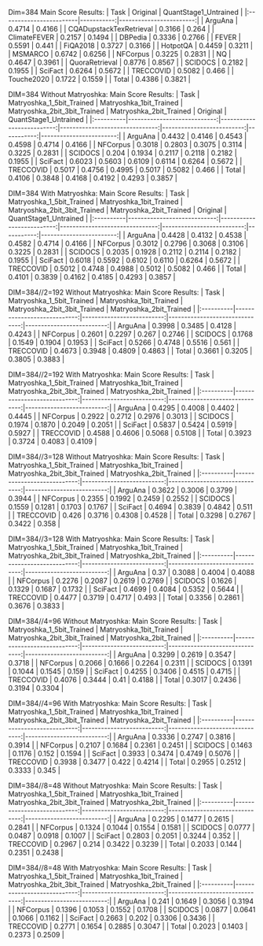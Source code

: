 
Dim=384
Main Score Results:
| Task                    |   Original |   QuantStage1_Untrained |
|:------------------------|-----------:|------------------------:|
| ArguAna                 |     0.4714 |                  0.4166 |
| CQADupstackTexRetrieval |     0.3166 |                  0.264  |
| ClimateFEVER            |     0.2157 |                  0.1494 |
| DBPedia                 |     0.3336 |                  0.2766 |
| FEVER                   |     0.5591 |                  0.441  |
| FiQA2018                |     0.3727 |                  0.3166 |
| HotpotQA                |     0.4459 |                  0.3211 |
| MSMARCO                 |     0.6742 |                  0.6256 |
| NFCorpus                |     0.3225 |                  0.2831 |
| NQ                      |     0.4647 |                  0.3961 |
| QuoraRetrieval          |     0.8776 |                  0.8567 |
| SCIDOCS                 |     0.2182 |                  0.1955 |
| SciFact                 |     0.6264 |                  0.5672 |
| TRECCOVID               |     0.5082 |                  0.466  |
| Touche2020              |     0.1722 |                  0.1559 |
| Total                   |     0.4386 |                  0.3821 |

DIM=384
Without Matryoshka:
Main Score Results:
| Task      |   Matryoshka_1_5bit_Trained |   Matryoshka_1bit_Trained |   Matryoshka_2bit_3bit_Trained |   Matryoshka_2bit_Trained |   Original |   QuantStage1_Untrained |
|:----------|----------------------------:|--------------------------:|-------------------------------:|--------------------------:|-----------:|------------------------:|
| ArguAna   |                      0.4432 |                    0.4146 |                         0.4543 |                    0.4598 |     0.4714 |                  0.4166 |
| NFCorpus  |                      0.3018 |                    0.2803 |                         0.3075 |                    0.3114 |     0.3225 |                  0.2831 |
| SCIDOCS   |                      0.204  |                    0.1934 |                         0.2117 |                    0.2118 |     0.2182 |                  0.1955 |
| SciFact   |                      0.6023 |                    0.5603 |                         0.6109 |                    0.6114 |     0.6264 |                  0.5672 |
| TRECCOVID |                      0.5017 |                    0.4756 |                         0.4995 |                    0.5017 |     0.5082 |                  0.466  |
| Total     |                      0.4106 |                    0.3848 |                         0.4168 |                    0.4192 |     0.4293 |                  0.3857 |

DIM=384
With Matryoshka:
Main Score Results:
| Task      |   Matryoshka_1_5bit_Trained |   Matryoshka_1bit_Trained |   Matryoshka_2bit_3bit_Trained |   Matryoshka_2bit_Trained |   Original |   QuantStage1_Untrained |
|:----------|----------------------------:|--------------------------:|-------------------------------:|--------------------------:|-----------:|------------------------:|
| ArguAna   |                      0.4428 |                    0.4132 |                         0.4538 |                    0.4582 |     0.4714 |                  0.4166 |
| NFCorpus  |                      0.3012 |                    0.2796 |                         0.3068 |                    0.3106 |     0.3225 |                  0.2831 |
| SCIDOCS   |                      0.2035 |                    0.1928 |                         0.2112 |                    0.2114 |     0.2182 |                  0.1955 |
| SciFact   |                      0.6018 |                    0.5592 |                         0.6102 |                    0.6110 |     0.6264 |                  0.5672 |
| TRECCOVID |                      0.5012 |                    0.4748 |                         0.4988 |                    0.5012 |     0.5082 |                  0.466  |
| Total     |                      0.4101 |                    0.3839 |                         0.4162 |                    0.4185 |     0.4293 |                  0.3857 |


DIM=384//2=192
Without Matryoshka:
Main Score Results:
| Task      |   Matryoshka_1_5bit_Trained |   Matryoshka_1bit_Trained |   Matryoshka_2bit_3bit_Trained |   Matryoshka_2bit_Trained |
|:----------|----------------------------:|--------------------------:|-------------------------------:|--------------------------:|
| ArguAna   |                      0.3998 |                    0.3485 |                         0.4128 |                    0.4243 |
| NFCorpus  |                      0.2601 |                    0.2297 |                         0.267  |                    0.2746 |
| SCIDOCS   |                      0.1768 |                    0.1549 |                         0.1904 |                    0.1953 |
| SciFact   |                      0.5266 |                    0.4748 |                         0.5516 |                    0.561  |
| TRECCOVID |                      0.4673 |                    0.3948 |                         0.4809 |                    0.4863 |
| Total     |                      0.3661 |                    0.3205 |                         0.3805 |                    0.3883 |



DIM=384//2=192
With Matryoshka:
Main Score Results:
| Task      |   Matryoshka_1_5bit_Trained |   Matryoshka_1bit_Trained |   Matryoshka_2bit_3bit_Trained |   Matryoshka_2bit_Trained |
|:----------|----------------------------:|--------------------------:|-------------------------------:|--------------------------:|
| ArguAna   |                      0.4295 |                    0.4008 |                         0.4402 |                    0.4445 |
| NFCorpus  |                      0.2922 |                    0.2712 |                         0.2976 |                    0.3013 |
| SCIDOCS   |                      0.1974 |                    0.1870 |                         0.2049 |                    0.2051 |
| SciFact   |                      0.5837 |                    0.5424 |                         0.5919 |                    0.5927 |
| TRECCOVID |                      0.4588 |                    0.4606 |                         0.5068 |                    0.5108 |
| Total     |                      0.3923 |                    0.3724 |                         0.4083 |                    0.4109 |

DIM=384//3=128
Without Matryoshka:
Main Score Results:
| Task      |   Matryoshka_1_5bit_Trained |   Matryoshka_1bit_Trained |   Matryoshka_2bit_3bit_Trained |   Matryoshka_2bit_Trained |
|:----------|----------------------------:|--------------------------:|-------------------------------:|--------------------------:|
| ArguAna   |                      0.3622 |                    0.3006 |                         0.3799 |                    0.3944 |
| NFCorpus  |                      0.2355 |                    0.1992 |                         0.2459 |                    0.2552 |
| SCIDOCS   |                      0.1559 |                    0.1281 |                         0.1703 |                    0.1767 |
| SciFact   |                      0.4694 |                    0.3839 |                         0.4842 |                    0.511  |
| TRECCOVID |                      0.426  |                    0.3716 |                         0.4308 |                    0.4528 |
| Total     |                      0.3298 |                    0.2767 |                         0.3422 |                    0.358  |

DIM=384//3=128
With Matryoshka:
Main Score Results:
| Task      |   Matryoshka_1_5bit_Trained |   Matryoshka_1bit_Trained |   Matryoshka_2bit_3bit_Trained |   Matryoshka_2bit_Trained |
|:----------|----------------------------:|--------------------------:|-------------------------------:|--------------------------:|
| ArguAna   |                      0.37   |                    0.3088 |                         0.4004 |                    0.4088 |
| NFCorpus  |                      0.2276 |                    0.2087 |                         0.2619 |                    0.2769 |
| SCIDOCS   |                      0.1626 |                    0.1329 |                         0.1687 |                    0.1732 |
| SciFact   |                      0.4699 |                    0.4084 |                         0.5352 |                    0.5644 |
| TRECCOVID |                      0.4477 |                    0.3719 |                         0.4717 |                    0.493  |
| Total     |                      0.3356 |                    0.2861 |                         0.3676 |                    0.3833 |


DIM=384//4=96
Without Matryoshka:
Main Score Results:
| Task      |   Matryoshka_1_5bit_Trained |   Matryoshka_1bit_Trained |   Matryoshka_2bit_3bit_Trained |   Matryoshka_2bit_Trained |
|:----------|----------------------------:|--------------------------:|-------------------------------:|--------------------------:|
| ArguAna   |                      0.3299 |                    0.2619 |                         0.3547 |                    0.3718 |
| NFCorpus  |                      0.2066 |                    0.1666 |                         0.2264 |                    0.2311 |
| SCIDOCS   |                      0.1391 |                    0.1044 |                         0.1545 |                    0.159  |
| SciFact   |                      0.4255 |                    0.3406 |                         0.4515 |                    0.4715 |
| TRECCOVID |                      0.4076 |                    0.3444 |                         0.41   |                    0.4188 |
| Total     |                      0.3017 |                    0.2436 |                         0.3194 |                    0.3304 |

DIM=384//4=96
With Matryoshka:
Main Score Results:
| Task      |   Matryoshka_1_5bit_Trained |   Matryoshka_1bit_Trained |   Matryoshka_2bit_3bit_Trained |   Matryoshka_2bit_Trained |
|:----------|----------------------------:|--------------------------:|-------------------------------:|--------------------------:|
| ArguAna   |                      0.3336 |                    0.2747 |                         0.3816 |                    0.3914 |
| NFCorpus  |                      0.2107 |                    0.1684 |                         0.2361 |                    0.2451 |
| SCIDOCS   |                      0.1463 |                    0.1176 |                         0.152  |                    0.1594 |
| SciFact   |                      0.3933 |                    0.3474 |                         0.4749 |                    0.5076 |
| TRECCOVID |                      0.3938 |                    0.3477 |                         0.422  |                    0.4214 |
| Total     |                      0.2955 |                    0.2512 |                         0.3333 |                    0.345  |


DIM=384//8=48
Without Matryoshka:
Main Score Results:
| Task      |   Matryoshka_1_5bit_Trained |   Matryoshka_1bit_Trained |   Matryoshka_2bit_3bit_Trained |   Matryoshka_2bit_Trained |
|:----------|----------------------------:|--------------------------:|-------------------------------:|--------------------------:|
| ArguAna   |                      0.2295 |                    0.1477 |                         0.2615 |                    0.2841 |
| NFCorpus  |                      0.1324 |                    0.1044 |                         0.1554 |                    0.1581 |
| SCIDOCS   |                      0.0777 |                    0.0487 |                         0.0918 |                    0.1007 |
| SciFact   |                      0.2803 |                    0.2051 |                         0.3244 |                    0.352  |
| TRECCOVID |                      0.2967 |                    0.214  |                         0.3422 |                    0.3239 |
| Total     |                      0.2033 |                    0.144  |                         0.2351 |                    0.2438 |

DIM=384//8=48
With Matryoshka:
Main Score Results:
| Task      |   Matryoshka_1_5bit_Trained |   Matryoshka_1bit_Trained |   Matryoshka_2bit_3bit_Trained |   Matryoshka_2bit_Trained |
|:----------|----------------------------:|--------------------------:|-------------------------------:|--------------------------:|
| ArguAna   |                      0.241  |                    0.1649 |                         0.3056 |                    0.3194 |
| NFCorpus  |                      0.1396 |                    0.1053 |                         0.1552 |                    0.1708 |
| SCIDOCS   |                      0.0877 |                    0.0641 |                         0.1066 |                    0.1162 |
| SciFact   |                      0.2663 |                    0.202  |                         0.3306 |                    0.3436 |
| TRECCOVID |                      0.2771 |                    0.1654 |                         0.2885 |                    0.3047 |
| Total     |                      0.2023 |                    0.1403 |                         0.2373 |                    0.2509 |